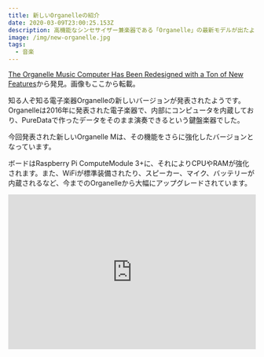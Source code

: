 ```yaml
---
title: 新しいOrganelleの紹介
date: 2020-03-09T23:00:25.153Z
description: 高機能なシンセサイザー兼楽器である「Organelle」の最新モデルが出たようです。
image: /img/new-organelle.jpg
tags:
  - 音楽
---
```

[The Organelle Music Computer Has Been Redesigned with a Ton of New Features](https://blog.hackster.io/the-organelle-music-computer-has-been-redesigned-with-a-ton-of-new-features-24bfa6895669)から発見。画像もここから転載。

知る人ぞ知る電子楽器Organelleの新しいバージョンが発表されたようです。
Organelleは2016年に発表された電子楽器で、内部にコンピュータを内蔵しており、PureDataで作ったデータをそのまま演奏できるという鍵盤楽器でした。

今回発表された新しいOrganelle Mは、その機能をさらに強化したバージョンとなっています。

ボードはRaspberry Pi ComputeModule 3+に、それによりCPUやRAMが強化されます。また、WiFiが標準装備されたり、スピーカー、マイク、バッテリーが内蔵されるなど、今までのOrganelleから大幅にアップグレードされています。

<iframe width="100%" height="315" src="https://www.youtube.com/embed/VZgwvx-fHWc" frameborder="0" allow="accelerometer; autoplay; encrypted-media; gyroscope; picture-in-picture" allowfullscreen></iframe>

